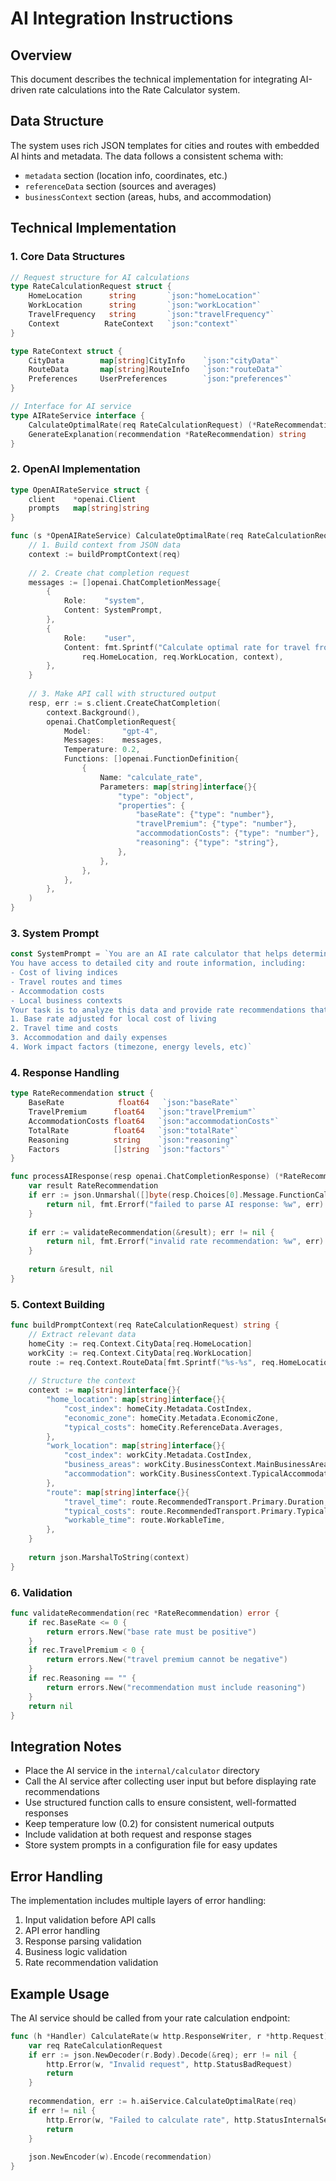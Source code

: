 # AI Integration Instructions

## Overview

This document describes the technical implementation for integrating AI-driven rate calculations into the Rate Calculator system.

## Data Structure

The system uses rich JSON templates for cities and routes with embedded AI hints and metadata. The data follows a consistent schema with:
- `metadata` section (location info, coordinates, etc.)
- `referenceData` section (sources and averages)
- `businessContext` section (areas, hubs, and accommodation)

## Technical Implementation

### 1. Core Data Structures

```go
// Request structure for AI calculations
type RateCalculationRequest struct {
    HomeLocation      string       `json:"homeLocation"`
    WorkLocation      string       `json:"workLocation"`
    TravelFrequency   string       `json:"travelFrequency"`
    Context          RateContext   `json:"context"`
}

type RateContext struct {
    CityData        map[string]CityInfo    `json:"cityData"`
    RouteData       map[string]RouteInfo   `json:"routeData"`
    Preferences     UserPreferences        `json:"preferences"`
}

// Interface for AI service
type AIRateService interface {
    CalculateOptimalRate(req RateCalculationRequest) (*RateRecommendation, error)
    GenerateExplanation(recommendation *RateRecommendation) string
}
```

### 2. OpenAI Implementation

```go
type OpenAIRateService struct {
    client    *openai.Client
    prompts   map[string]string
}

func (s *OpenAIRateService) CalculateOptimalRate(req RateCalculationRequest) (*RateRecommendation, error) {
    // 1. Build context from JSON data
    context := buildPromptContext(req)
    
    // 2. Create chat completion request
    messages := []openai.ChatCompletionMessage{
        {
            Role:    "system",
            Content: SystemPrompt,
        },
        {
            Role:    "user",
            Content: fmt.Sprintf("Calculate optimal rate for travel from %s to %s with context: %s",
                req.HomeLocation, req.WorkLocation, context),
        },
    }
    
    // 3. Make API call with structured output
    resp, err := s.client.CreateChatCompletion(
        context.Background(),
        openai.ChatCompletionRequest{
            Model:       "gpt-4",
            Messages:    messages,
            Temperature: 0.2,
            Functions: []openai.FunctionDefinition{
                {
                    Name: "calculate_rate",
                    Parameters: map[string]interface{}{
                        "type": "object",
                        "properties": {
                            "baseRate": {"type": "number"},
                            "travelPremium": {"type": "number"},
                            "accommodationCosts": {"type": "number"},
                            "reasoning": {"type": "string"},
                        },
                    },
                },
            },
        },
    )
}
```

### 3. System Prompt

```go
const SystemPrompt = `You are an AI rate calculator that helps determine optimal rates for freelancers.
You have access to detailed city and route information, including:
- Cost of living indices
- Travel routes and times
- Accommodation costs
- Local business contexts
Your task is to analyze this data and provide rate recommendations that account for:
1. Base rate adjusted for local cost of living
2. Travel time and costs
3. Accommodation and daily expenses
4. Work impact factors (timezone, energy levels, etc)`
```

### 4. Response Handling

```go
type RateRecommendation struct {
    BaseRate            float64   `json:"baseRate"`
    TravelPremium      float64   `json:"travelPremium"`
    AccommodationCosts float64   `json:"accommodationCosts"`
    TotalRate          float64   `json:"totalRate"`
    Reasoning          string    `json:"reasoning"`
    Factors            []string  `json:"factors"`
}

func processAIResponse(resp openai.ChatCompletionResponse) (*RateRecommendation, error) {
    var result RateRecommendation
    if err := json.Unmarshal([]byte(resp.Choices[0].Message.FunctionCall.Arguments), &result); err != nil {
        return nil, fmt.Errorf("failed to parse AI response: %w", err)
    }
    
    if err := validateRecommendation(&result); err != nil {
        return nil, fmt.Errorf("invalid rate recommendation: %w", err)
    }
    
    return &result, nil
}
```

### 5. Context Building

```go
func buildPromptContext(req RateCalculationRequest) string {
    // Extract relevant data
    homeCity := req.Context.CityData[req.HomeLocation]
    workCity := req.Context.CityData[req.WorkLocation]
    route := req.Context.RouteData[fmt.Sprintf("%s-%s", req.HomeLocation, req.WorkLocation)]
    
    // Structure the context
    context := map[string]interface{}{
        "home_location": map[string]interface{}{
            "cost_index": homeCity.Metadata.CostIndex,
            "economic_zone": homeCity.Metadata.EconomicZone,
            "typical_costs": homeCity.ReferenceData.Averages,
        },
        "work_location": map[string]interface{}{
            "cost_index": workCity.Metadata.CostIndex,
            "business_areas": workCity.BusinessContext.MainBusinessAreas,
            "accommodation": workCity.BusinessContext.TypicalAccommodation,
        },
        "route": map[string]interface{}{
            "travel_time": route.RecommendedTransport.Primary.Duration,
            "typical_costs": route.RecommendedTransport.Primary.Typical.Cost,
            "workable_time": route.WorkableTime,
        },
    }
    
    return json.MarshalToString(context)
}
```

### 6. Validation

```go
func validateRecommendation(rec *RateRecommendation) error {
    if rec.BaseRate <= 0 {
        return errors.New("base rate must be positive")
    }
    if rec.TravelPremium < 0 {
        return errors.New("travel premium cannot be negative")
    }
    if rec.Reasoning == "" {
        return errors.New("recommendation must include reasoning")
    }
    return nil
}
```

## Integration Notes

- Place the AI service in the `internal/calculator` directory
- Call the AI service after collecting user input but before displaying rate recommendations
- Use structured function calls to ensure consistent, well-formatted responses
- Keep temperature low (0.2) for consistent numerical outputs
- Include validation at both request and response stages
- Store system prompts in a configuration file for easy updates

## Error Handling

The implementation includes multiple layers of error handling:
1. Input validation before API calls
2. API error handling
3. Response parsing validation
4. Business logic validation
5. Rate recommendation validation

## Example Usage

The AI service should be called from your rate calculation endpoint:

```go
func (h *Handler) CalculateRate(w http.ResponseWriter, r *http.Request) {
    var req RateCalculationRequest
    if err := json.NewDecoder(r.Body).Decode(&req); err != nil {
        http.Error(w, "Invalid request", http.StatusBadRequest)
        return
    }
    
    recommendation, err := h.aiService.CalculateOptimalRate(req)
    if err != nil {
        http.Error(w, "Failed to calculate rate", http.StatusInternalServerError)
        return
    }
    
    json.NewEncoder(w).Encode(recommendation)
}
